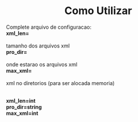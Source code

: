 <h1 align="center">Como Utilizar</h1>
Complete arquivo de configuracao:<br>
<strong>xml_len=</strong><br><br>
tamanho dos arquivos xml<br>
<strong>pro_dir=</strong><br><br>
onde estarao os arquivos xml<br>
<strong>max_xml=</strong><br><br>
xml no diretorios (para ser alocada memoria)<br><br>

<strong>xml_len=int</strong><br>
<strong>pro_dir=string</strong><br>
<strong>max_xml=int</strong><br>



